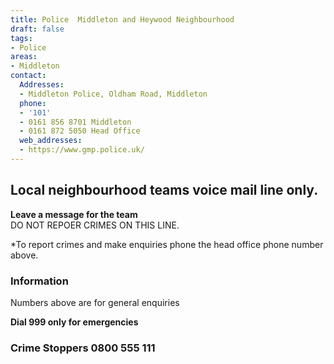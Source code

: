 ```yaml
---
title: Police  Middleton and Heywood Neighbourhood
draft: false
tags:
- Police
areas:
- Middleton
contact:
  Addresses:
  - Middleton Police, Oldham Road, Middleton
  phone:
  - '101'
  - 0161 856 8701 Middleton
  - 0161 872 5050 Head Office
  web_addresses:
  - https://www.gmp.police.uk/
---
```


## Local neighbourhood teams voice mail line only.  
**Leave a message for the team**  
DO NOT REPOER CRIMES ON THIS LINE.

*To report crimes and make enquiries phone the head office phone number above.

### Information
Numbers above are for general enquiries  

**Dial 999 only for emergencies**  

### Crime Stoppers 0800 555 111


